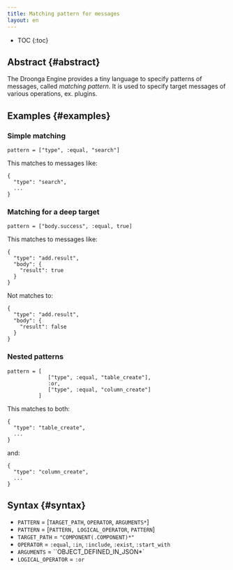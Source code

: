 ```yaml
---
title: Matching pattern for messages
layout: en
---
```


* TOC
{:toc}


## Abstract {#abstract}

The Droonga Engine provides a tiny language to specify patterns of messages, called *matching pattern*.
It is used to specify target messages of various operations, ex. plugins.


## Examples {#examples}

### Simple matching

    pattern = ["type", :equal, "search"]

This matches to messages like:

    {
      "type": "search",
      ...
    }

### Matching for a deep target

    pattern = ["body.success", :equal, true]

This matches to messages like:

    {
      "type": "add.result",
      "body": {
        "result": true
      }
    }

Not matches to:

    {
      "type": "add.result",
      "body": {
        "result": false
      }
    }

### Nested patterns

    pattern = [
                 ["type", :equal, "table_create"],
                 :or,
                 ["type", :equal, "column_create"]
              ]

This matches to both:

    {
      "type": "table_create",
      ...
    }

and:

    {
      "type": "column_create",
      ...
    }


## Syntax {#syntax}


 * `PATTERN` = [`TARGET_PATH`, `OPERATOR`, `ARGUMENTS*`]
 * `PATTERN` = [`PATTERN, LOGICAL_OPERATOR`, `PATTERN`]
 * `TARGET_PATH` = `"COMPONENT(.COMPONENT)*"`
 * `OPERATOR` = `:equal`, `:in`, `:include`, `:exist`, `:start_with`
 * `ARGUMENTS` = ``OBJECT_DEFINED_IN_JSON*`
 * `LOGICAL_OPERATOR` = `:or`


